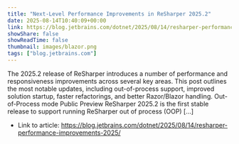 ```yaml
---
title: "Next-Level Performance Improvements in ReSharper 2025.2"
date: 2025-08-14T10:40:09+00:00
link: https://blog.jetbrains.com/dotnet/2025/08/14/resharper-performance-improvements-2025/
showShare: false
showReadTime: false
thumbnail: images/blazor.png
tags: ["blog.jetbrains.com"]
---
```

The 2025.2 release of ReSharper introduces a number of performance and responsiveness improvements across several key areas. This post outlines the most notable updates, including out-of-process support, improved solution startup, faster refactorings, and better Razor/Blazor handling. Out-of-Process mode Public Preview ReSharper 2025.2 is the first stable release to support running ReSharper out of process (OOP) […]

- Link to article: https://blog.jetbrains.com/dotnet/2025/08/14/resharper-performance-improvements-2025/